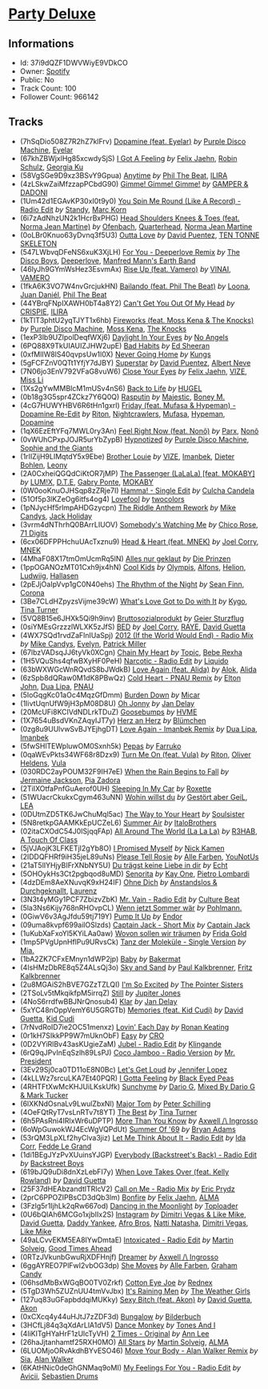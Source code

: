 # [Party Deluxe](https://open.spotify.com/playlist/37i9dQZF1DWVWiyE9VDkCO)
## Informations
<!-- META_BEGIN -->
- Id: 37i9dQZF1DWVWiyE9VDkCO
- Owner: [Spotify](https://open.spotify.com/user/spotify)
- Public: No
- Track Count: 100
- Follower Count: 966142
<!-- META_END -->


## Tracks
<!-- TRACK_LIST_BEGIN -->
- (7hSqDio508Z7R2hZ7klFrv) [Dopamine (feat. Eyelar)](https://open.spotify.com/track/7hSqDio508Z7R2hZ7klFrv) *by* [Purple Disco Machine](https://open.spotify.com/artist/2WBJQGf1bT1kxuoqziH5g4), [Eyelar](https://open.spotify.com/artist/3u4qXYRgHgU7YtjZt9sduX)
- (67khZBWjxlHg85xcwdySjS) [I Got A Feeling](https://open.spotify.com/track/67khZBWjxlHg85xcwdySjS) *by* [Felix Jaehn](https://open.spotify.com/artist/4bL2B6hmLlMWnUEZnorEtG), [Robin Schulz](https://open.spotify.com/artist/3t5xRXzsuZmMDkQzgOX35S), [Georgia Ku](https://open.spotify.com/artist/5mYakBbBzPMQTfkVMIgiDM)
- (58VgSGe9D9xz3BSvY9Gpua) [Anytime](https://open.spotify.com/track/58VgSGe9D9xz3BSvY9Gpua) *by* [Phil The Beat](https://open.spotify.com/artist/35pKZ36ma78w8aE467fRO9), [ILIRA](https://open.spotify.com/artist/6mzs66iVW15C5iLt0JLt41)
- (4zLSkwZaiMfzzapPCbdG90) [Gimme! Gimme! Gimme!](https://open.spotify.com/track/4zLSkwZaiMfzzapPCbdG90) *by* [GAMPER & DADONI](https://open.spotify.com/artist/6HQ6vf4AloXyVNdyJhrX1J)
- (1Um42d1EGAvKP30xI0t9y0) [You Spin Me Round (Like A Record) - Radio Edit](https://open.spotify.com/track/1Um42d1EGAvKP30xI0t9y0) *by* [Standy](https://open.spotify.com/artist/6v8wyMs1hKeRXrwJF6DVtu), [Marc Korn](https://open.spotify.com/artist/2ds47hSr82tLZR2kS5aNdt)
- (6i7zAdNhzUN2k1HcrBxPHG) [Head Shoulders Knees & Toes (feat. Norma Jean Martine)](https://open.spotify.com/track/6i7zAdNhzUN2k1HcrBxPHG) *by* [Ofenbach](https://open.spotify.com/artist/4AKwRarlmsUlLjIwt38NLw), [Quarterhead](https://open.spotify.com/artist/2h6hAChW74hB9HvrNoK1RY), [Norma Jean Martine](https://open.spotify.com/artist/2fsk4VlJdNF6G8cCMDrrzB)
- (0oLBr0Knuo63yDvnq3f5U3) [Outta Love](https://open.spotify.com/track/0oLBr0Knuo63yDvnq3f5U3) *by* [David Puentez](https://open.spotify.com/artist/4gSsv9FQDyXx0GUkZYha7v), [TEN TONNE SKELETON](https://open.spotify.com/artist/1xTbla5aaPQxFEMr11yxTA)
- (547LWbvqDFeNS6xuK3XjLH) [For You - Deeperlove Remix](https://open.spotify.com/track/547LWbvqDFeNS6xuK3XjLH) *by* [The Disco Boys](https://open.spotify.com/artist/0suokA0Exjok9HBfB0Oc3X), [Deeperlove](https://open.spotify.com/artist/2NJXWjY61CLRVARkqDJeRm), [Manfred Mann's Earth Band](https://open.spotify.com/artist/2utNxkLhreF1oIfO8kQT3q)
- (46lyJh9GYmWsHez3EsvmAx) [Rise Up (feat. Vamero)](https://open.spotify.com/track/46lyJh9GYmWsHez3EsvmAx) *by* [VINAI](https://open.spotify.com/artist/4mrBetqy378Jf1y6NLszlx), [VAMERO](https://open.spotify.com/artist/74GrV01oFcjJdLHCF9MWhr)
- (1fkA6K3VO7W4nvGrcjukHN) [Bailando (feat. Phil The Beat)](https://open.spotify.com/track/1fkA6K3VO7W4nvGrcjukHN) *by* [Loona](https://open.spotify.com/artist/7ugN9bU7x54gVI2295brJF), [Juan Daniél](https://open.spotify.com/artist/5WW37hDz5ZbsDIEPfuKvLh), [Phil The Beat](https://open.spotify.com/artist/35pKZ36ma78w8aE467fRO9)
- (44YBrqFNpIXAWH0bT4a8Y2) [Can't Get You Out Of My Head](https://open.spotify.com/track/44YBrqFNpIXAWH0bT4a8Y2) *by* [CRISPIE](https://open.spotify.com/artist/0FsniWxk7B9Y5rOYxRrqiL), [ILIRA](https://open.spotify.com/artist/6mzs66iVW15C5iLt0JLt41)
- (1kTlT3phtU2yqTJYT1x6hb) [Fireworks (feat. Moss Kena & The Knocks)](https://open.spotify.com/track/1kTlT3phtU2yqTJYT1x6hb) *by* [Purple Disco Machine](https://open.spotify.com/artist/2WBJQGf1bT1kxuoqziH5g4), [Moss Kena](https://open.spotify.com/artist/2u6jNcpusijFS6ZzuWRwMv), [The Knocks](https://open.spotify.com/artist/2x7EATekOPhFGRx3syMGEC)
- (1exP3lb9UZlpolDeqfWXj6) [Daylight In Your Eyes](https://open.spotify.com/track/1exP3lb9UZlpolDeqfWXj6) *by* [No Angels](https://open.spotify.com/artist/3MzJcP62FVm6yKcprsiT7r)
- (6PQ88X9TkUIAUIZJHW2upE) [Bad Habits](https://open.spotify.com/track/6PQ88X9TkUIAUIZJHW2upE) *by* [Ed Sheeran](https://open.spotify.com/artist/6eUKZXaKkcviH0Ku9w2n3V)
- (0xfMlIW8lS40qvpsUw1l0X) [Never Going Home](https://open.spotify.com/track/0xfMlIW8lS40qvpsUw1l0X) *by* [Kungs](https://open.spotify.com/artist/7keGfmQR4X5w0two1xKZ7d)
- (5gFCFZnV0QTt1YfjY7dJBY) [Superstar](https://open.spotify.com/track/5gFCFZnV0QTt1YfjY7dJBY) *by* [David Puentez](https://open.spotify.com/artist/4gSsv9FQDyXx0GUkZYha7v), [Albert Neve](https://open.spotify.com/artist/4qq3Lutu3o965YhHUsnyDC)
- (7N06jo3EnV792VFaG8vuW6) [Close Your Eyes](https://open.spotify.com/track/7N06jo3EnV792VFaG8vuW6) *by* [Felix Jaehn](https://open.spotify.com/artist/4bL2B6hmLlMWnUEZnorEtG), [VIZE](https://open.spotify.com/artist/09agIJMxCD2k87ys9Al0f0), [Miss Li](https://open.spotify.com/artist/04HqRx07Bv9gh7rsrMTqs7)
- (1Xs2gYwMMBIcM1mUSv4nS6) [Back to Life](https://open.spotify.com/track/1Xs2gYwMMBIcM1mUSv4nS6) *by* [HUGEL](https://open.spotify.com/artist/5PlfkPxwCpRRWQJBxCa0By)
- (0b18g3G5spr4ZCkz7Y6Q0Q) [Rasputin](https://open.spotify.com/track/0b18g3G5spr4ZCkz7Y6Q0Q) *by* [Majestic](https://open.spotify.com/artist/6QMABvTzixnxzsLYyhqRxI), [Boney M.](https://open.spotify.com/artist/54R6Y0I7jGUCveDTtI21nb)
- (4cG7HUWYHBV6R6tHn1gxrl) [Friday (feat. Mufasa & Hypeman) - Dopamine Re-Edit](https://open.spotify.com/track/4cG7HUWYHBV6R6tHn1gxrl) *by* [Riton](https://open.spotify.com/artist/7i9j813KFoSBMldGqlh2Z1), [Nightcrawlers](https://open.spotify.com/artist/1gALaWbNDnwS2ECV09sn2A), [Mufasa](https://open.spotify.com/artist/23rdR5gsZI5BqncTEKLtDU), [Hypeman](https://open.spotify.com/artist/0SSgGgCftrslhyAEDEDdim), [Dopamine](https://open.spotify.com/artist/3Edve4VIATi0OZngclQlkN)
- (1qX6EzEftYFq7MWL0ry3An) [Feel Right Now (feat. Nonô)](https://open.spotify.com/track/1qX6EzEftYFq7MWL0ry3An) *by* [Parx](https://open.spotify.com/artist/2C45tSmv4vJEa6zD0aSwtO), [Nonô](https://open.spotify.com/artist/2izgj6WOKJsuCRCQUKOoVO)
- (0vWUhCPxpJOJR5urYbZypB) [Hypnotized](https://open.spotify.com/track/0vWUhCPxpJOJR5urYbZypB) *by* [Purple Disco Machine](https://open.spotify.com/artist/2WBJQGf1bT1kxuoqziH5g4), [Sophie and the Giants](https://open.spotify.com/artist/4FrXHrpbDLNyO3pbVv8RmF)
- (1rIIZijH9LIMqtdY5x9Ebe) [Brother Louie](https://open.spotify.com/track/1rIIZijH9LIMqtdY5x9Ebe) *by* [VIZE](https://open.spotify.com/artist/09agIJMxCD2k87ys9Al0f0), [Imanbek](https://open.spotify.com/artist/5rGrDvrLOV2VV8SCFVGWlj), [Dieter Bohlen](https://open.spotify.com/artist/7z56WnIZOTB7LcEt7tg9sx), [Leony](https://open.spotify.com/artist/2NpPlwwDVYR5dIj0F31EcC)
- (2A0CxheiQGQdCiKtOR7jMP) [The Passenger (LaLaLa) [feat. MOKABY]](https://open.spotify.com/track/2A0CxheiQGQdCiKtOR7jMP) *by* [LUM!X](https://open.spotify.com/artist/0TKFPt9w0AAEnhB9bd0pLy), [D.T.E](https://open.spotify.com/artist/72HNCRVjK93J4ZnCY8rb1q), [Gabry Ponte](https://open.spotify.com/artist/5ENS85nZShljwNgg4wFD7D), [MOKABY](https://open.spotify.com/artist/3AXI2Qfty5IVrmtQzi8weo)
- (0W0ooKnuOJHSqp8zZRje7I) [Hamma! - Single Edit](https://open.spotify.com/track/0W0ooKnuOJHSqp8zZRje7I) *by* [Culcha Candela](https://open.spotify.com/artist/3gemH8D6fpu12DmTmUZYAL)
- (51Of5p3lKZeOg6itfs4og4) [Lovefool](https://open.spotify.com/track/51Of5p3lKZeOg6itfs4og4) *by* [twocolors](https://open.spotify.com/artist/7ACEUD7UsmmXrnj4OLt8f9)
- (1pNJycHf5rlmpAHDGzycpn) [The Riddle Anthem Rework](https://open.spotify.com/track/1pNJycHf5rlmpAHDGzycpn) *by* [Mike Candys](https://open.spotify.com/artist/24Sxfn1uAoJmuR9N72drt9), [Jack Holiday](https://open.spotify.com/artist/64yON9pK0j392YkionGKAF)
- (3vrm4dNThrhQ0BArrLIUOV) [Somebody's Watching Me](https://open.spotify.com/track/3vrm4dNThrhQ0BArrLIUOV) *by* [Chico Rose](https://open.spotify.com/artist/5OdVywqKqyCWwfE2fZb7IX), [71 Digits](https://open.spotify.com/artist/7rYojRyXBLPrX6UWfnAkaC)
- (6cx06DFPPHchuUAcTxznu9) [Head & Heart (feat. MNEK)](https://open.spotify.com/track/6cx06DFPPHchuUAcTxznu9) *by* [Joel Corry](https://open.spotify.com/artist/6DgP9otnZw5z6daOntINxp), [MNEK](https://open.spotify.com/artist/7uMh23xWiuR7zsNkuNcm2G)
- (4MhaF08X17tmOmUcmRq5lN) [Alles nur geklaut](https://open.spotify.com/track/4MhaF08X17tmOmUcmRq5lN) *by* [Die Prinzen](https://open.spotify.com/artist/7F0bQWvv3rfV3EubmoQlwZ)
- (1ppOGANOzMT01Cxh9jx4hN) [Cool Kids](https://open.spotify.com/track/1ppOGANOzMT01Cxh9jx4hN) *by* [Olympis](https://open.spotify.com/artist/23xCxwjg6Bqwm7rh6n9Kjd), [Alfons](https://open.spotify.com/artist/5f5mH9BDkeyXmDbzevu38d), [Helion](https://open.spotify.com/artist/05GSra7vTwr8o54Brzp2nA), [Ludwiig](https://open.spotify.com/artist/7oKBrJAYHGk7dib8rWGwCR), [Hallasen](https://open.spotify.com/artist/0stEc1T1y9bWD4BKxyqd1C)
- (2pEJjOaIpVvp1gC0N40ehs) [The Rhythm of the Night](https://open.spotify.com/track/2pEJjOaIpVvp1gC0N40ehs) *by* [Sean Finn](https://open.spotify.com/artist/5xUacP1mVGfiY7Zr9RskmS), [Corona](https://open.spotify.com/artist/26T6b8maqEVltcmE4kSDUl)
- (3Be7CLdHZpyzsVijme39cW) [What's Love Got to Do with It](https://open.spotify.com/track/3Be7CLdHZpyzsVijme39cW) *by* [Kygo](https://open.spotify.com/artist/23fqKkggKUBHNkbKtXEls4), [Tina Turner](https://open.spotify.com/artist/1zuJe6b1roixEKMOtyrEak)
- (5VQ8B15e6JHXk5Qi9h9inv) [Bruttosozialprodukt](https://open.spotify.com/track/5VQ8B15e6JHXk5Qi9h9inv) *by* [Geier Sturzflug](https://open.spotify.com/artist/3vQGJGekBpxyOrob92qTcE)
- (0siYMEsGrzzzlWLXK5zJfS) [BED](https://open.spotify.com/track/0siYMEsGrzzzlWLXK5zJfS) *by* [Joel Corry](https://open.spotify.com/artist/6DgP9otnZw5z6daOntINxp), [RAYE](https://open.spotify.com/artist/5KKpBU5eC2tJDzf0wmlRp2), [David Guetta](https://open.spotify.com/artist/1Cs0zKBU1kc0i8ypK3B9ai)
- (4WX7SQd1rvdZaFlnIUaSpj) [2012 (If the World Would End) - Radio Mix](https://open.spotify.com/track/4WX7SQd1rvdZaFlnIUaSpj) *by* [Mike Candys](https://open.spotify.com/artist/24Sxfn1uAoJmuR9N72drt9), [Evelyn](https://open.spotify.com/artist/5zntHEBXOIjmsrPNkdPz12), [Patrick Miller](https://open.spotify.com/artist/3tPUjzychwThvfKUGhlQL2)
- (67lbzVADsqJJ6tyVk0XCgn) [Chain My Heart](https://open.spotify.com/track/67lbzVADsqJJ6tyVk0XCgn) *by* [Topic](https://open.spotify.com/artist/0u6GtibW46tFX7koQ6uNJZ), [Bebe Rexha](https://open.spotify.com/artist/64M6ah0SkkRsnPGtGiRAbb)
- (1H5VQuShs4qfwBXyHF0PeH) [Narcotic - Radio Edit](https://open.spotify.com/track/1H5VQuShs4qfwBXyHF0PeH) *by* [Liquido](https://open.spotify.com/artist/0wgLwvDNCHdJ9FblyyD4Dc)
- (63bWXWGcWnRQvdS8bJWdkB) [Love Again (feat. Alida)](https://open.spotify.com/track/63bWXWGcWnRQvdS8bJWdkB) *by* [Alok](https://open.spotify.com/artist/0NGAZxHanS9e0iNHpR8f2W), [Alida](https://open.spotify.com/artist/1kiq2kUV0cbLUhJsr7cpW0)
- (6zSpb8dQRaw0M1dK8PBwQz) [Cold Heart - PNAU Remix](https://open.spotify.com/track/6zSpb8dQRaw0M1dK8PBwQz) *by* [Elton John](https://open.spotify.com/artist/3PhoLpVuITZKcymswpck5b), [Dua Lipa](https://open.spotify.com/artist/6M2wZ9GZgrQXHCFfjv46we), [PNAU](https://open.spotify.com/artist/6n28c9qs9hNGriNa72b26u)
- (5IoGqgKc01aOc4MqzGfDmm) [Burden Down](https://open.spotify.com/track/5IoGqgKc01aOc4MqzGfDmm) *by* [Micar](https://open.spotify.com/artist/3QqlKdJRY4IqUry390xfvJ)
- (1IivtUqnUfW9jH3pM08D8U) [Oh Jonny](https://open.spotify.com/track/1IivtUqnUfW9jH3pM08D8U) *by* [Jan Delay](https://open.spotify.com/artist/4KivBMgSnZ7hCDfPm46fKc)
- (20McUFi8KCIVdNDLrkTDuZ) [Goosebumps](https://open.spotify.com/track/20McUFi8KCIVdNDLrkTDuZ) *by* [HVME](https://open.spotify.com/artist/2o08sCWF5yyo2G4DCiT7T9)
- (1X7654uBsdVKnZAqyIJT7y) [Herz an Herz](https://open.spotify.com/track/1X7654uBsdVKnZAqyIJT7y) *by* [Blümchen](https://open.spotify.com/artist/1Wch8598BBzU0zVBtcCFJh)
- (0zg8u9UUlvwSvBJYEjhgDT) [Love Again - Imanbek Remix](https://open.spotify.com/track/0zg8u9UUlvwSvBJYEjhgDT) *by* [Dua Lipa](https://open.spotify.com/artist/6M2wZ9GZgrQXHCFfjv46we), [Imanbek](https://open.spotify.com/artist/5rGrDvrLOV2VV8SCFVGWlj)
- (5fwSHlTEWpluwOM0Sxnh5k) [Pepas](https://open.spotify.com/track/5fwSHlTEWpluwOM0Sxnh5k) *by* [Farruko](https://open.spotify.com/artist/329e4yvIujISKGKz1BZZbO)
- (0qaWEvPkts34WF68r8Dzx9) [Turn Me On (feat. Vula)](https://open.spotify.com/track/0qaWEvPkts34WF68r8Dzx9) *by* [Riton](https://open.spotify.com/artist/7i9j813KFoSBMldGqlh2Z1), [Oliver Heldens](https://open.spotify.com/artist/5nki7yRhxgM509M5ADlN1p), [Vula](https://open.spotify.com/artist/6YqhcZlSE8ugUcmoHLw9gz)
- (030RDC2ayPOUM32F9IH7eE) [When the Rain Begins to Fall](https://open.spotify.com/track/030RDC2ayPOUM32F9IH7eE) *by* [Jermaine Jackson](https://open.spotify.com/artist/1VDurPMbOKrNU8mcMP4X1P), [Pia Zadora](https://open.spotify.com/artist/4xOk8sG1KBfhKhR4BOq7Mc)
- (2TiIXOtfaPnfGuAerof0UH) [Sleeping In My Car](https://open.spotify.com/track/2TiIXOtfaPnfGuAerof0UH) *by* [Roxette](https://open.spotify.com/artist/2SHhfs4BiDxGQ3oxqf0UHY)
- (51WUacrCkukxCgym463uNN) [Wohin willst du](https://open.spotify.com/track/51WUacrCkukxCgym463uNN) *by* [Gestört aber GeiL](https://open.spotify.com/artist/7KAGJwWQQui8b0uqwXRkSr), [LEA](https://open.spotify.com/artist/5Yo5iU2nf4H41waPl4ZnS1)
- (0DUtmZD5TK6JwChuMql5ac) [The Way to Your Heart](https://open.spotify.com/track/0DUtmZD5TK6JwChuMql5ac) *by* [Soulsister](https://open.spotify.com/artist/051LEaPnq5bbqCtEEowPgZ)
- (5N8retkpGAAMKkEpUCZeL6) [Summer Air](https://open.spotify.com/track/5N8retkpGAAMKkEpUCZeL6) *by* [ItaloBrothers](https://open.spotify.com/artist/5nkYRuiIHg2xXHFC8bfosJ)
- (02itaCXOdC54J0ISjqqFAp) [All Around The World (La La La)](https://open.spotify.com/track/02itaCXOdC54J0ISjqqFAp) *by* [R3HAB](https://open.spotify.com/artist/6cEuCEZu7PAE9ZSzLLc2oQ), [A Touch Of Class](https://open.spotify.com/artist/5wTdspmxzb8V4ZjvDodpBo)
- (5jVJAojK3LFKETjI2gYb8O) [I Promised Myself](https://open.spotify.com/track/5jVJAojK3LFKETjI2gYb8O) *by* [Nick Kamen](https://open.spotify.com/artist/05GsKvp0yKuCyWQMsPAAmB)
- (2IDDQFHRf9iH35jeL89uNs) [Please Tell Rosie](https://open.spotify.com/track/2IDDQFHRf9iH35jeL89uNs) *by* [Alle Farben](https://open.spotify.com/artist/61ipISvUVa5LkJlKZnm3Oo), [YouNotUs](https://open.spotify.com/artist/67ghKnycRX6VM1xfqJSMlH)
- (21aT5lIYHjyBIFrXNbNY5U) [Du trägst keine Liebe in dir](https://open.spotify.com/track/21aT5lIYHjyBIFrXNbNY5U) *by* [Echt](https://open.spotify.com/artist/6zjMMh0ijUZ0dr6w2Pfe9P)
- (5OHOykHs3Ct2pgbqod8uMD) [Senorita](https://open.spotify.com/track/5OHOykHs3Ct2pgbqod8uMD) *by* [Kay One](https://open.spotify.com/artist/6VjbeCqoayiHYnefrisskv), [Pietro Lombardi](https://open.spotify.com/artist/387fj6TuPJ3y2H8ViAm6r0)
- (4dzDEm8AeXNuvqK9xH24IF) [Ohne Dich](https://open.spotify.com/track/4dzDEm8AeXNuvqK9xH24IF) *by* [Anstandslos & Durchgeknallt](https://open.spotify.com/artist/5R8zS6ofKclznKk3ffudoO), [Laurenz](https://open.spotify.com/artist/2SxLNXXcBhIYkH8EkSfJm5)
- (3N3t4yMGy1PCF7ZbizvZbK) [Mr. Vain - Radio Edit](https://open.spotify.com/track/3N3t4yMGy1PCF7ZbizvZbK) *by* [Culture Beat](https://open.spotify.com/artist/0BZ3BHzfYwpd3k5TDnvAz8)
- (5la3Ns6Kijy768nRHOvpCL) [Wenn jetzt Sommer wär](https://open.spotify.com/track/5la3Ns6Kijy768nRHOvpCL) *by* [Pohlmann.](https://open.spotify.com/artist/1dV2H8r14HI6oAV7lkN8mL)
- (0GiwV6v3AgJfdu59tj719Y) [Pump It Up](https://open.spotify.com/track/0GiwV6v3AgJfdu59tj719Y) *by* [Endor](https://open.spotify.com/artist/6F3vLfyutkUhpM50G84eMt)
- (09uma8kvpf699ailOSlzds) [Captain Jack - Short Mix](https://open.spotify.com/track/09uma8kvpf699ailOSlzds) *by* [Captain Jack](https://open.spotify.com/artist/1b81zU0IfjHE8krv2IZ0Hf)
- (1uKubXaFxoYl5KYiLAa0aw) [Wovon sollen wir träumen](https://open.spotify.com/track/1uKubXaFxoYl5KYiLAa0aw) *by* [Frida Gold](https://open.spotify.com/artist/1Q229kIsASlkUb3VBeQmIL)
- (1mp5PVgUpnHflPu9URvsCk) [Tanz der Moleküle - Single Version](https://open.spotify.com/track/1mp5PVgUpnHflPu9URvsCk) *by* [Mia.](https://open.spotify.com/artist/0ZSqrPwtvermKlwdjEAmjn)
- (1bA2ZK7CFxEMnyn1dWP2jp) [Baby](https://open.spotify.com/track/1bA2ZK7CFxEMnyn1dWP2jp) *by* [Bakermat](https://open.spotify.com/artist/3MyFDtqB80WZvbtCZRsekM)
- (4IsHMzDbRE8q5Z4ALsQj3o) [Sky and Sand](https://open.spotify.com/track/4IsHMzDbRE8q5Z4ALsQj3o) *by* [Paul Kalkbrenner](https://open.spotify.com/artist/0rasA5Z5h1ITtHelCpfu9R), [Fritz Kalkbrenner](https://open.spotify.com/artist/08Ut1tYxtmgIInVyQqohkM)
- (2u8MGAiS2hBVE7GZzTZLQI) [I'm So Excited](https://open.spotify.com/track/2u8MGAiS2hBVE7GZzTZLQI) *by* [The Pointer Sisters](https://open.spotify.com/artist/2kreKea2n96dXjcyAU9j5N)
- (2TSoLv5tMkqikfpM5irrqZ) [Still](https://open.spotify.com/track/2TSoLv5tMkqikfpM5irrqZ) *by* [Jupiter Jones](https://open.spotify.com/artist/0V9oHfk0CZIiedKP4TSTBL)
- (4NoS6rrdfwBBJNrQnosub4) [Klar](https://open.spotify.com/track/4NoS6rrdfwBBJNrQnosub4) *by* [Jan Delay](https://open.spotify.com/artist/4KivBMgSnZ7hCDfPm46fKc)
- (5xYC48nOppVemY6U5GRGTb) [Memories (feat. Kid Cudi)](https://open.spotify.com/track/5xYC48nOppVemY6U5GRGTb) *by* [David Guetta](https://open.spotify.com/artist/1Cs0zKBU1kc0i8ypK3B9ai), [Kid Cudi](https://open.spotify.com/artist/0fA0VVWsXO9YnASrzqfmYu)
- (7rNvdRoID7ie2OC51menxz) [Lovin' Each Day](https://open.spotify.com/track/7rNvdRoID7ie2OC51menxz) *by* [Ronan Keating](https://open.spotify.com/artist/3nlHsNqwCSvT988ZfSW1Yh)
- (0r1kH7SIkkPP9W7mUknObF) [Easy](https://open.spotify.com/track/0r1kH7SIkkPP9W7mUknObF) *by* [CRO](https://open.spotify.com/artist/3utZ2yeQk0Z3BCOBWP7Vlu)
- (0D2VYiRlBv43asKUgieZaM) [Jubel - Radio Edit](https://open.spotify.com/track/0D2VYiRlBv43asKUgieZaM) *by* [Klingande](https://open.spotify.com/artist/1L9i6qZYIGQedgM9QLSyzb)
- (6rQ9qJPvInEqSzlh89LsPJ) [Coco Jamboo - Radio Version](https://open.spotify.com/track/6rQ9qJPvInEqSzlh89LsPJ) *by* [Mr. President](https://open.spotify.com/artist/7KBkgunlONG7LPxs93pgpp)
- (3Ev29Sj0ca0TD11oE8N0Bc) [Let's Get Loud](https://open.spotify.com/track/3Ev29Sj0ca0TD11oE8N0Bc) *by* [Jennifer Lopez](https://open.spotify.com/artist/2DlGxzQSjYe5N6G9nkYghR)
- (4kLLWz7srcuLKA7Et40PQR) [I Gotta Feeling](https://open.spotify.com/track/4kLLWz7srcuLKA7Et40PQR) *by* [Black Eyed Peas](https://open.spotify.com/artist/1yxSLGMDHlW21z4YXirZDS)
- (4RHTFtXwMcKHJUiLKskUfk) [Sunchyme](https://open.spotify.com/track/4RHTFtXwMcKHJUiLKskUfk) *by* [Dario G](https://open.spotify.com/artist/3Eo78i1MPfle0XVjMvia8A), [Mixed By Dario G & Mark Tucker](https://open.spotify.com/artist/5ASwILlaGJeEU3mkUfhkM1)
- (6lXKNdOsnaLv9LwulZbxNl) [Major Tom](https://open.spotify.com/track/6lXKNdOsnaLv9LwulZbxNl) *by* [Peter Schilling](https://open.spotify.com/artist/7ip3CWlgPZbQHvgJpmcGSS)
- (4OeFQtRyT7vsLnRTv7t8YT) [The Best](https://open.spotify.com/track/4OeFQtRyT7vsLnRTv7t8YT) *by* [Tina Turner](https://open.spotify.com/artist/1zuJe6b1roixEKMOtyrEak)
- (6h5PAsRni4IRlxWr6uDPTP) [More Than You Know](https://open.spotify.com/track/6h5PAsRni4IRlxWr6uDPTP) *by* [Axwell /\ Ingrosso](https://open.spotify.com/artist/2XnBwblw31dfGnspMIwgWz)
- (6oWpGuwokWJ4EcWgVQPdUt) [Summer Of '69](https://open.spotify.com/track/6oWpGuwokWJ4EcWgVQPdUt) *by* [Bryan Adams](https://open.spotify.com/artist/3Z02hBLubJxuFJfhacLSDc)
- (53rQM3LpXLf2hyClva3jiz) [Let Me Think About It - Radio Edit](https://open.spotify.com/track/53rQM3LpXLf2hyClva3jiz) *by* [Ida Corr](https://open.spotify.com/artist/30ut8L4gmEz4vNr1zNhpbh), [Fedde Le Grand](https://open.spotify.com/artist/7dc6hUwyuIhrZdh80eaCEE)
- (1di1BEgJYzPvXUuinsYJGP) [Everybody (Backstreet's Back) - Radio Edit](https://open.spotify.com/track/1di1BEgJYzPvXUuinsYJGP) *by* [Backstreet Boys](https://open.spotify.com/artist/5rSXSAkZ67PYJSvpUpkOr7)
- (619bJQ9uDi8dnXzLebFI7y) [When Love Takes Over (feat. Kelly Rowland)](https://open.spotify.com/track/619bJQ9uDi8dnXzLebFI7y) *by* [David Guetta](https://open.spotify.com/artist/1Cs0zKBU1kc0i8ypK3B9ai)
- (25F37dHEAbzandtlTRIcV2) [Call on Me - Radio Mix](https://open.spotify.com/track/25F37dHEAbzandtlTRIcV2) *by* [Eric Prydz](https://open.spotify.com/artist/5sm0jQ1mq0dusiLtDJ2b4R)
- (2prC6PPOZIPBsCD3dQb3lm) [Bonfire](https://open.spotify.com/track/2prC6PPOZIPBsCD3dQb3lm) *by* [Felix Jaehn](https://open.spotify.com/artist/4bL2B6hmLlMWnUEZnorEtG), [ALMA](https://open.spotify.com/artist/6c0mTNAxJxlp9HpKTUZwA8)
- (3Fzlg5r1IjhLk2qRw667od) [Dancing in the Moonlight](https://open.spotify.com/track/3Fzlg5r1IjhLk2qRw667od) *by* [Toploader](https://open.spotify.com/artist/6xeFne1rkxMhKSW3ipvkdV)
- (0U6bQIAh6MCGo1xjbIIx2S) [Instagram](https://open.spotify.com/track/0U6bQIAh6MCGo1xjbIIx2S) *by* [Dimitri Vegas & Like Mike](https://open.spotify.com/artist/73jBynjsVtofjRpdpRAJGk), [David Guetta](https://open.spotify.com/artist/1Cs0zKBU1kc0i8ypK3B9ai), [Daddy Yankee](https://open.spotify.com/artist/4VMYDCV2IEDYJArk749S6m), [Afro Bros](https://open.spotify.com/artist/3wtMPMvPtiFylbnNXF6CAj), [Natti Natasha](https://open.spotify.com/artist/1GDbiv3spRmZ1XdM1jQbT7), [Dimitri Vegas](https://open.spotify.com/artist/2HkAI0YrEcgoR8QdaURqhO), [Like Mike](https://open.spotify.com/artist/4pwXiI7Z5ZStkgKowZyoKi)
- (49aLCvvEKM5EA8IYwDmtaE) [Intoxicated - Radio Edit](https://open.spotify.com/track/49aLCvvEKM5EA8IYwDmtaE) *by* [Martin Solveig](https://open.spotify.com/artist/1bj5GrcLom5gZFF5t949Xl), [Good Times Ahead](https://open.spotify.com/artist/6M7RdR9ZP52h2mfNLmiHtU)
- (0RTzJVkunbGwuRjXDFHnjf) [Dreamer](https://open.spotify.com/track/0RTzJVkunbGwuRjXDFHnjf) *by* [Axwell /\ Ingrosso](https://open.spotify.com/artist/2XnBwblw31dfGnspMIwgWz)
- (6ggAYREO7PlFwI2vbOG3dp) [She Moves](https://open.spotify.com/track/6ggAYREO7PlFwI2vbOG3dp) *by* [Alle Farben](https://open.spotify.com/artist/61ipISvUVa5LkJlKZnm3Oo), [Graham Candy](https://open.spotify.com/artist/71KlQX0q5wz5f9iytwPfou)
- (06hsdMbBxWGqBO0TV0Zrkf) [Cotton Eye Joe](https://open.spotify.com/track/06hsdMbBxWGqBO0TV0Zrkf) *by* [Rednex](https://open.spotify.com/artist/22Zqu1yyebVnbve8FxbJ2g)
- (5TgD3Wh5ZUZnUU4tmVvJbx) [It's Raining Men](https://open.spotify.com/track/5TgD3Wh5ZUZnUU4tmVvJbx) *by* [The Weather Girls](https://open.spotify.com/artist/19xz1vcuKNjniGEftTOSSH)
- (127uq83uGFapbddqiMUKky) [Sexy Bitch (feat. Akon)](https://open.spotify.com/track/127uq83uGFapbddqiMUKky) *by* [David Guetta](https://open.spotify.com/artist/1Cs0zKBU1kc0i8ypK3B9ai), [Akon](https://open.spotify.com/artist/0z4gvV4rjIZ9wHck67ucSV)
- (0xCXcq4y44uHJtJ7zZDF3d) [Bungalow](https://open.spotify.com/track/0xCXcq4y44uHJtJ7zZDF3d) *by* [Bilderbuch](https://open.spotify.com/artist/2ErWLckuGFl84nGmg5fwyG)
- (3HCfLj84q3qXdArLlA1dV5) [Dance Monkey](https://open.spotify.com/track/3HCfLj84q3qXdArLlA1dV5) *by* [Tones And I](https://open.spotify.com/artist/2NjfBq1NflQcKSeiDooVjY)
- (4IiKITgHYaHrF1zUlcTyVH) [2 Times - Original](https://open.spotify.com/track/4IiKITgHYaHrF1zUlcTyVH) *by* [Ann Lee](https://open.spotify.com/artist/1EN7GOzx8aDpiIbVVmQaaC)
- (26haJjtanhamtf25RXH0MO) [All Stars](https://open.spotify.com/track/26haJjtanhamtf25RXH0MO) *by* [Martin Solveig](https://open.spotify.com/artist/1bj5GrcLom5gZFF5t949Xl), [ALMA](https://open.spotify.com/artist/6c0mTNAxJxlp9HpKTUZwA8)
- (6LUOMjoORvAkdhBYvESO46) [Move Your Body - Alan Walker Remix](https://open.spotify.com/track/6LUOMjoORvAkdhBYvESO46) *by* [Sia](https://open.spotify.com/artist/5WUlDfRSoLAfcVSX1WnrxN), [Alan Walker](https://open.spotify.com/artist/7vk5e3vY1uw9plTHJAMwjN)
- (6KAtHNic0deGhGNMaq9oMI) [My Feelings For You - Radio Edit](https://open.spotify.com/track/6KAtHNic0deGhGNMaq9oMI) *by* [Avicii](https://open.spotify.com/artist/1vCWHaC5f2uS3yhpwWbIA6), [Sebastien Drums](https://open.spotify.com/artist/0lHsjYcb3lGjkJQQqC6HVt)
<!-- TRACK_LIST_END -->
